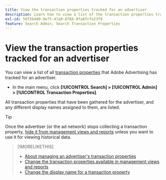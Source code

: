 ```yaml
---
title: View the transaction properties tracked for an advertiser
description: Learn how to view a list of the transaction properties tracked for an advertiser.
exl-id: 56f5b480-9e75-47a0-8f88-8fa8fcfe23f9
feature: Search Admin, Search Transaction Properties
---
```

# View the transaction properties tracked for an advertiser

You can view a list of all [transaction properties](/help/search-social-commerce/glossary.md#s-t) that Adobe Advertising has tracked for an advertiser.

* In the main menu, click **[!UICONTROL Search] > [!UICONTROL Admin] > [!UICONTROL Transaction Properties]**.

All transaction properties that have been gathered for the advertiser, and any different display names assigned to them, are listed.

>[!TIP]
>
>Once the advertiser (or the ad network) stops collecting a transaction property, [hide it from management views and reports](transaction-property-edit-available.md) unless you want to use it for viewing historical data.

>[!MORELIKETHIS]
>
>* [About managing an advertiser's transaction properties](transaction-property-about.md)
>* [Change the transaction properties available in management views and reports](transaction-property-edit-available.md)
>* [Change the display name for a transaction property](transaction-property-edit-display-name.md)
